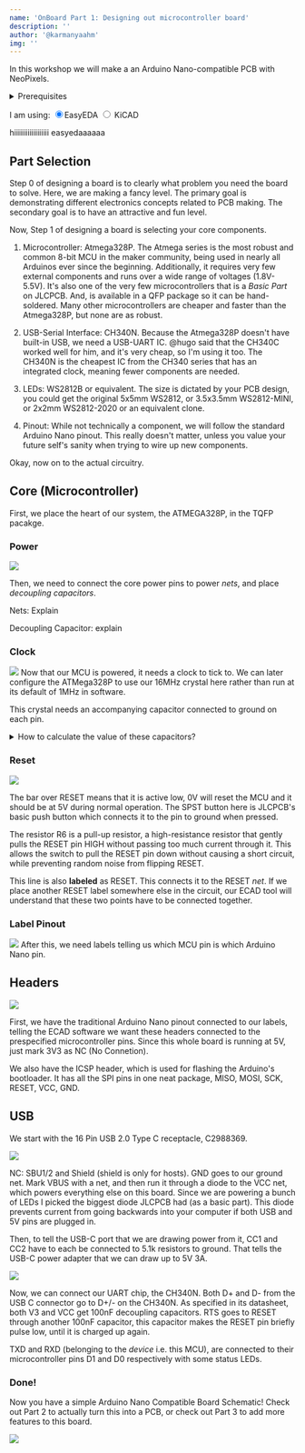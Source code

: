 ```yaml
---
name: 'OnBoard Part 1: Designing out microcontroller board'
description: ''
author: '@karmanyaahm'
img: ''
---
```


In this workshop we will make a an Arduino Nano-compatible PCB with NeoPixels.

<details>
<summary>Prerequisites</summary>
If you are not already familiar with the basics of using an ECAD tool like EasyEDA or KiCAD, check out @maggie's workshop on designing a PCB Business card:
<iframe width="560" height="315" src="https://www.youtube-nocookie.com/embed/enMtMOgimm4" title="YouTube video player" frameborder="0" allow="accelerometer; autoplay; clipboard-write; encrypted-media; gyroscope; picture-in-picture; web-share" allowfullscreen></iframe>

Recommend a KiCAD video???

In addition, the rest of the workshop assumes you know basic electronics terms like:
1. Resistor: describe resistor
2. Capacitor: describe capacitor
</details>



I am using: 
<label><input name="viewSettings" type="radio" data-to-hide=".easyeda-img" checked />EasyEDA</label>
<label><input name="viewSettings" type="radio" data-to-hide=".kicad-img" /> KiCAD</label>
<script>
  var style = document.createElement("style");
  document.head.appendChild(style);

  function updateStyles() {
    var str = "";
    document.querySelectorAll("input[type=radio][name=viewSettings]").forEach(function (c) {
      if (!c.checked) str += `${c.attributes["data-to-hide"].value} {display: none}\n`;
    });
    style.innerHTML = str;
  }


  document.querySelectorAll("input[type=radio][name=viewSettings]").forEach(function (c) {
    c.addEventListener("change", updateStyles);
  });

  updateStyles();
</script>

<span class="kicad-img">hiiiiiiiiiiiiiiiiii</span>
<span class="easyeda-img">easyedaaaaaa</span>

## Part Selection

Step 0 of designing a board is to clearly what problem you need the board to solve. Here, we are making a fancy level. The primary goal is demonstrating different electronics concepts related to PCB making. The secondary goal is to have an attractive and fun level.

Now, Step 1 of designing a board is selecting your core components.

1. Microcontroller: Atmega328P. The Atmega series is the most robust and common 8-bit MCU in the maker community, being used in nearly all Arduinos ever since the beginning. Additionally, it requires very few external components and runs over a wide range of voltages (1.8V-5.5V). It's also one of the very few microcontrollers that is a *Basic Part* on JLCPCB. And, is available in a QFP package so it can be hand-soldered. Many other microcontrollers are cheaper and faster than the Atmega328P, but none are as robust.

2. USB-Serial Interface: CH340N. Because the Atmega328P doesn't have built-in USB, we need a USB-UART IC. @hugo said that the CH340C worked well for him, and it's very cheap, so I'm using it too. The CH340N is the cheapest IC from the CH340 series that has an integrated clock, meaning fewer components are needed.

3. LEDs: WS2812B or equivalent. The size is dictated by your PCB design, you could get the original 5x5mm WS2812, or 3.5x3.5mm WS2812-MINI, or 2x2mm WS2812-2020 or an equivalent clone.

4. Pinout: While not technically a component, we will follow the standard Arduino Nano pinout. This really doesn't matter, unless you value your future self's sanity when trying to wire up new components.


Okay, now on to the actual circuitry.

## Core (Microcontroller)

First, we place the heart of our system, the ATMEGA328P, in the TQFP pacakge.

### Power

![](./1.png)

Then, we need to connect the core power pins to power *nets*, and place *decoupling capacitors*.

Nets:  Explain

Decoupling Capacitor: explain

### Clock
![](2.png)
Now that our MCU is powered, it needs a clock to tick to. We can later configure the ATMega328P to use our 16MHz crystal here rather than run at its default of 1MHz in software.

This crystal needs an accompanying capacitor connected to ground on each pin. 

<details>
<summary>How to calculate the value of these capacitors?</summary>

```
C = 2 * CL - CS
```
Here, C is the capacitor we need, CL is the load capacitance specified by the crystal manufacturer, and CS is the stray capacitance of the microcontroller pin. In our case CL (of the crystal) is 9pF and CS (of XTAL1/2) is 6pF (as specified by the datasheet).

So, we use 12pF capacitors.
</details>

### Reset
![](3.png)

The bar over RESET means that it is active low, 0V will reset the MCU and it should be at 5V during normal operation. The SPST button here is JLCPCB's basic push button which connects it to the pin to ground when pressed. 

The resistor R6 is a pull-up resistor, a high-resistance resistor that gently pulls the RESET pin HIGH without passing too much current through it. This allows the switch to pull the RESET pin down without causing a short circuit, while preventing random noise from flipping RESET.

This line is also **labeled** as RESET. This connects it to the RESET *net*. If we place another RESET label somewhere else in the circuit, our ECAD tool will understand that these two points have to be connected together.


### Label Pinout

![](4.png)
After this, we need labels telling us which MCU pin is which Arduino Nano pin.

## Headers
![](5.png)

First, we have the traditional Arduino Nano pinout connected to our labels, telling the ECAD software we want these headers connected to the prespecified microcontroller pins. Since this whole board is running at 5V, just mark 3V3 as NC (No Connetion).

We also have the ICSP header, which is used for flashing the Arduino's bootloader. It has all the SPI pins in one neat package, MISO, MOSI, SCK, RESET, VCC, GND.

## USB

We start with the 16 Pin USB 2.0 Type C receptacle, C2988369.

![](6.png)

NC: SBU1/2 and Shield (shield is only for hosts).
GND goes to our ground net.
Mark VBUS with a net, and then run it through a diode to the VCC net, which powers everything else on this board. Since we are powering a bunch of LEDs I picked the biggest diode JLCPCB had (as a basic part). This diode prevents current from going backwards into your computer if both USB and 5V pins are plugged in.

Then, to tell the USB-C port that we are drawing power from it, CC1 and CC2 have to each be connected to 5.1k resistors to ground. That tells the USB-C power adapter that we can draw up to 5V 3A.



![](7.png)

Now, we can connect our UART chip, the CH340N. Both D+ and D- from the USB C connector go to D+/- on the CH340N. As specified in its datasheet, both V3 and VCC get 100nF decoupling capacitors. RTS goes to RESET through another 100nF capacitor, this capacitor makes the RESET pin briefly pulse low, until it is charged up again.

TXD and RXD (belonging to the *device* i.e. this MCU), are connected to their microcontroller pins D1 and D0 respectively with some status LEDs.

### Done!

Now you have a simple Arduino Nano Compatible Board Schematic! Check out Part 2 to actually turn this into a PCB, or check out Part 3 to add more features to this board.

![](longhorn_leds.svg)